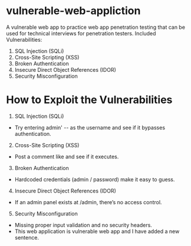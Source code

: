# vulnerable-web-appliction
A vulnerable web app to practice web app penetration testing that can be used for technical interviews for penetration testers.
Included Vulnerabilities:
1.	SQL Injection (SQLi)
2.	Cross-Site Scripting (XSS)
3.	Broken Authentication
4.	Insecure Direct Object References (IDOR)
5.	Security Misconfiguration
# How to Exploit the Vulnerabilities
1.	SQL Injection (SQLi)
* Try entering admin' -- as the username and see if it bypasses authentication.
2.	Cross-Site Scripting (XSS)
* Post a comment like <script>alert('Hacked!')</script> and see if it executes.
3.	Broken Authentication
* Hardcoded credentials (admin / password) make it easy to guess.
4.	Insecure Direct Object References (IDOR)
* If an admin panel exists at /admin, there’s no access control.
5.	Security Misconfiguration
* Missing proper input validation and no security headers.
* This web application is vulnerable web app and I have added a new sentence.

